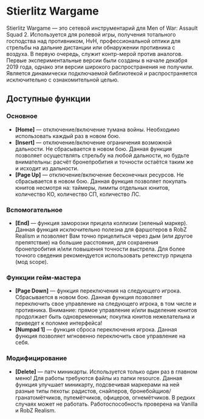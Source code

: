 # Stierlitz Wargame
Stierlitz Wargame — это сетевой инструментарий для Men of War: Assault Squad 2. 
Используется для ролевой игры, получения тотального господства над противником, HvH, профессиональной оптики для стрельбы на дальние дистанции или обнаружении противника с воздуха. В первую очередь, служит контр-мерой против аналогов. 
Первые экспериментальные версии были созданы в начале декабря 2019 года, однако эти версии широкого распространения не получили. Является динамически подключаемой библиотекой и распространяется исключительно с ознакомительной целью.

## Доступные функции
### Основное
* **[Home]** — отключение/включение тумана войны. Необходимо использовать каждый раз в новом бою.
* **[Insert]** — отключение/включение ограничения возможной дальности. Не сбрасывается в новом бою. Данная функция позволяет осуществлять стрельбу на любой дальности, но будьте внимательны: расчёт бронепробития и точности остаётся таким же и исходит из дальности.
* **[Page Up]** — отключение/включение бесконечных ресурсов. Не сбрасывается в новом бою. Данная функция позволяет покупать юнитов несмотря на: таймеры, лимиты отдельных юнитов, количество КО, количество СП, количество ЛС.
### Вспомогательное
* **[End]** — функция заморозки прицела коллизии (зеленый маркер). Данная функция исключительно полезна для фаршотеров в RobZ Realism и позволяет Вам точно прицелиться через дым (или другое препятствие) на большие расстояния, для сохранения бронепробития и/или повышения точности выстрела. Для более точного сведения рекомендуется использовать ретекстур прицела (мод scope).
### Функции гейм-мастера
* **[Page Down]** — функция переключения на следующего игрока. Сбрасывается в новом бою. Данная функция позволяет переключить свое управление на следующего игрока, в том числе и противника. Внимание: прямое управление и/или выделение юнитов продолжает быть одновременным; покупка юнитов нежелательна и приведет к поломке интерфейса!
* **[Numpad 1]** — функция сброса переключения игрока. Данная функция позволяет мгновенно переключить свое управление на себя.
### Модифицирование
* **[Delete]** — патч миникарты. Используется только один раз в главном меню! Для работы требуются файлы из папки resource. Данная функция улучшает миникарту, подсвечивая маркерами на ней разные типы пехоты: радистов, снайперов, бронебойщиов/гранатомётчиков, пулемётчиков, офицеров, огнемётчиков. В редких случаях может не работать. Работоспособность проверена на Vanilla и RobZ Realism.
